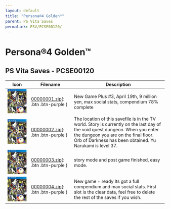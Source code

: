 ```yaml
---
layout: default
title: "Persona®4 Golden™"
parent: PS Vita Saves
permalink: PSV/PCSE00120/
---
```

# Persona®4 Golden™

## PS Vita Saves - PCSE00120

| Icon | Filename | Description |
|------|----------|-------------|
| ![Persona®4 Golden™](icon0.png) | [00000001.zip](00000001.zip){: .btn .btn-purple } | New Game Plus #3, April 19th, 9 million yen, max social stats, compendium 78% complete  |
| ![Persona®4 Golden™](icon0.png) | [00000002.zip](00000002.zip){: .btn .btn-purple } | The location of this savefile is in the TV world. Story is currently on the last day of the void quest dungeon. When you enter the dungeon you are on the final floor. Orb of Darkness has been obtained. Yu Narukami is level 37.  |
| ![Persona®4 Golden™](icon0.png) | [00000003.zip](00000003.zip){: .btn .btn-purple } | story mode and post game finished, easy mode.   |
| ![Persona®4 Golden™](icon0.png) | [00000004.zip](00000004.zip){: .btn .btn-purple } | New game + ready Its got a full compendium and max social stats. First slot is the clear data, feel free to delete the rest of the saves if you wish.  |

